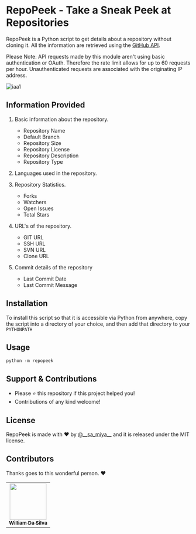 # RepoPeek - Take a Sneak Peek at Repositories

RepoPeek is a Python script to get details about a repository without cloning
it. All the information are retrieved using the
[GitHub API](http://developer.github.com/v3/repos/).

Please Note: API requests made by this module aren't using basic authentication or
OAuth. Therefore the rate limit allows for up to 60 requests per hour.
Unauthenticated requests are associated with the originating IP address.

![iaa1](https://user-images.githubusercontent.com/55880211/80460274-3bfcc900-8951-11ea-9814-66779d8f8f4f.gif)

## Information Provided

1. Basic information about the repository.
   - Repository Name
   - Default Branch
   - Repository Size
   - Repository License
   - Repository Description
   - Repository Type

2. Languages used in the repository.

3. Repository Statistics.
   - Forks
   - Watchers
   - Open Issues
   - Total Stars

4. URL's of the repository.
   - GIT URL
   - SSH URL
   - SVN URL
   - Clone URL
   
5. Commit details of the repository
   - Last Commit Date
   - Last Commit Message

## Installation

To install this script so that it is accessible via Python from anywhere, copy
the script into a directory of your choice, and then add that directory to your
`PYTHONPATH`

## Usage

```
python -m repopeek
```

## Support & Contributions

- Please ⭐️ this repository if this project helped you!
- Contributions of any kind welcome!

## License

RepoPeek is made with ♥ by [@_\_sa_miya__](https://twitter.com/__sa_miya__) and it is released under the MIT license.

## Contributors

Thanks goes to this wonderful person. :heart:

<table>
  <tr>
    <td align="center"><a href="https://github.com/WillDaSilva"><img src="https://avatars3.githubusercontent.com/u/11428666?s=400&u=b704bfcf6ce6f94f55fdf0b8a973389417b0243e&v=4" width="100px;" alt=""/><br /><sub><b>William Da Silva</b></sub></a></td>

</table>
